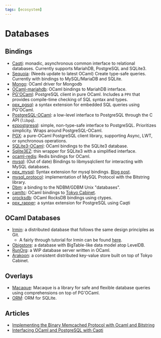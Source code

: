 ```yaml
---
tags: [ecosystem]
---
```


# Databases

## Bindings

* [Caqti](https://github.com/paurkedal/ocaml-caqti): monadic, asynchronous common interface to relational databases.
Currently supports MariahDB, PostgreSQL and SQLite3.
* [Sequoia](https://github.com/andrenth/sequoia):
(Needs update to latest OCaml)
Create type-safe queries. Currently with bindings to MySQL/MariaDB and SQLite.
* [Mongo](https://massd.github.io/mongo/): OCaml driver for Mongodb
* [OCaml-mariahdb](https://github.com/andrenth/ocaml-mariadb): OCaml bindings to MariahDB interface.
* [PG'OCaml](https://github.com/darioteixeira/pgocaml):
  PostgreSQL client in pure OCaml. Includes a `PPX` that provides compile-time checking of SQL syntax and types.
* [ppx_pgsql](https://github.com/tizoc/ppx_pgsql): a syntax extension for embedded SQL queries using PG'OCaml.
* [PostgreSQL-OCaml](https://mmottl.github.io/postgresql-ocaml/): a low-level interface to PostgreSQL through the C API (`libpq`).
* [ezpostgresql](https://github.com/bobbypriambodo/ezpostgresql): simple, non-type-safe interface to PostgreSQL.
Prioritizes simplicity. Wraps around PostgreSQL-OCaml.
* [PGX](https://github.com/arenadotio/pgx): a pure-OCaml PostgreSQL client library, supporting Async, LWT, or synchronous operations.
* [SQLite3-OCaml](https://github.com/mmottl/sqlite3-ocaml/): OCaml bindings to the SQLite3 database.
* [Sqlite3EZ](https://mlin.github.io/ocaml-sqlite3EZ/): thin wrapper for SQLite3 with a simplified interface.
* [ocaml-redis](https://github.com/0xffea/ocaml-redis): Redis bindings for OCaml.
* [mysql](http://ocaml-mysql.forge.ocamlcore.org/):
(Out of date)
Bindings to libmysqlclient for interacting with MySQL databases.
* [ppx_mysql](https://github.com/issuu/ppx_mysql):
Syntax extension for mysql bindings. [Blog post](https://engineering.issuu.com/2019/05/06/announcing-ppx-mysql).
* [mysql_protocol](https://github.com/slegrand45/mysql_protocol): implementation of MySQL Protocol with the Bitstring library.
* [Dbm](https://forge.ocamlcore.org/projects/camldbm/): a binding to the NDBM/GDBM Unix "databases".
* [camltc](https://github.com/toolslive/camltc): OCaml bindings to [Tokyo Cabinet](https://github.com/Incubaid/tokyocabinet).
* [orocksdb](https://github.com/domsj/orocksdb): OCaml RocksDB bindings using ctypes.
* [ppx_rapper](https://github.com/roddyyaga/ppx_rapper): a syntax extension for PostgreSQL using Caqti

## OCaml Databases

* [Irmin](https://github.com/mirage/irmin): a distributed database that follows the same design principles as Git.
  * A fairly through tutorial for Irmin can be found [here](https://irmin.io/tutorial/introduction).
* [Obigstore](http://obigstore.forge.ocamlcore.org/): a database with BigTable-like data model atop LevelDB.
* [RunOrg](https://github.com/RunOrg/RunOrg): a WIP database server written in OCaml.
* [Arakoon](https://github.com/openvstorage/arakoon): a consistent distributed key-value store built on top of Tokyo Cabinet.

## Overlays

* [Macaque](https://github.com/ocsigen/macaque): Macaque is a library for safe and flexible database queries using comprehensions on top of PG'OCaml.
* [ORM](https://github.com/mirage/orm/): ORM for SQLite.

## Articles

* [Implementing the Binary Memcached Protocol with Ocaml and Bitstring](http://andreas.github.io/2014/08/22/implementing-the-binary-memcached-protocol-with-ocaml-and-bitstring/)
* [Interfacing OCaml and PostgreSQL with Caqti](https://medium.com/@bobbypriambodo/interfacing-ocaml-and-postgresql-with-caqti-a92515bdaa11)
